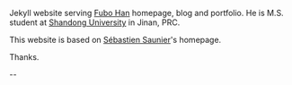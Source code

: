 Jekyll website serving [Fubo Han](https://fubo1106.github.io) homepage, blog and portfolio. He is M.S. student at [Shandong University](www.en.sdu.edu.cn) in Jinan, PRC.

This website is based on [Sébastien Saunier](https://github.com/ssaunier/ssaunier.github.io)'s homepage.

Thanks.

--

